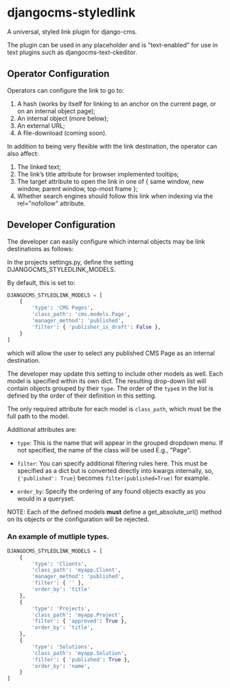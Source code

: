 djangocms-styledlink
====================

A universal, styled link plugin for django-cms.

The plugin can be used in any placeholder and is "text-enabled" for use in
text plugins such as djangocms-text-ckeditor.

Operator Configuration
----------------------

Operators can configure the link to go to:

1. A hash (works by itself for linking to an anchor on the current page, or on an internal object page);
2. An internal object (more below);
3. An external URL;
4. A file-download (coming soon).

In addition to being very flexible with the link destination, the operator can also affect:

1. The linked text;
2. The link’s title attribute for browser implemented tooltips;
3. The target attribute to open the link in one of { same window, new window, parent window, top-most frame };
4. Whether search engines should follow this link when indexing via the rel="nofollow" attribute.


Developer Configuration
-----------------------

The developer can easily configure which internal objects may be link destinations as follows:

In the projects settings.py, define the setting DJANGOCMS_STYLEDLINK_MODELS.

By default, this is set to:

```` python
DJANGOCMS_STYLEDLINK_MODELS = [
    {
        'type': 'CMS Pages',
        'class_path': 'cms.models.Page',
        'manager_method': 'published',
        'filter': { 'publisher_is_draft': False },
    }
]
````

which will allow the user to select any published CMS Page as an internal
destination.

The developer may update this setting to include other models as well. Each
model is specified within its own dict.  The resulting drop-down list will
contain objects grouped by their `type`.  The order of the `type`s in the list
is defined by the order of their definition in this setting.

The only required attribute for each model is `class_path`, which must be the
full path to the model.

Additional attributes are:

* `type`: This is the name that will appear in the grouped dropdown menu. If
not specified, the name of the class will be used E.g., "Page".

* `filter`: You can specify additional filtering rules here. This must be
specified as a dict but is converted directly into kwargs internally, so,
`{'published': True}` becomes `filter(published=True)` for example.

* `order_by`: Specify the ordering of any found objects exactly as you would
in a queryset.

NOTE: Each of the defined models **must** define a get_absolute_url() method
on its objects or the configuration will be rejected.


### An example of mutliple types.

```` python
DJANGOCMS_STYLEDLINK_MODELS = [
    {
        'type': 'Clients',
        'class_path': 'myapp.Client',
        'manager_method': 'published',
        'filter': { '' },
        'order_by': 'title'
    },
    {
        'type': 'Projects',
        'class_path': 'myapp.Project',
        'filter': { 'approved': True },
        'order_by': 'title',
    },
    {
        'type': 'Solutions',
        'class_path': 'myapp.Solution',
        'filter': { 'published': True },
        'order_by': 'name',
    }
]

````
